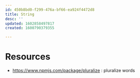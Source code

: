 ```yaml
---
id: 450b8bd0-f299-476a-bf66-ea924f4472d8
title: String
desc: ''
updated: 1602858497817
created: 1600790379355

---
```



# Resources
- https://www.npmjs.com/package/pluralize : pluralize words